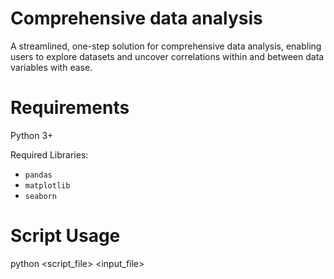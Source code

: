 # Comprehensive data analysis
A streamlined, one-step solution for comprehensive data analysis, enabling users to explore datasets and uncover correlations within and between data variables with ease.

# Requirements
Python 3+

Required Libraries:
  - `pandas`
  - `matplotlib`
  - `seaborn`

# Script Usage
python <script_file> <input_file>
